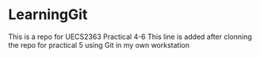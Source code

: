 # LearningGit
This is a repo for UECS2363 Practical 4-6
This line is added after clonning the repo for practical 5
using Git in my own workstation